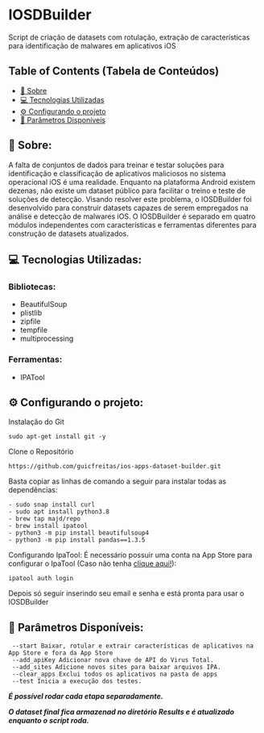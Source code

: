 # IOSDBuilder

Script de criação de datasets com rotulação, extração de características para identificação de malwares em aplicativos iOS 

## Table of Contents (Tabela de Conteúdos)

- [📖 Sobre](#sobre)
- [💻 Tecnologias Utilizadas](#tecnologias-utilizadas)
- [⚙️ Configurando o projeto](#Configurando-o-projeto)
- [🚩 Parâmetros Disponíveis](#Parâmetros-Disponíveis)

## 📖 Sobre:

A falta de conjuntos de dados para treinar e testar soluções para identificação e classificação de aplicativos maliciosos no sistema operacional iOS é uma realidade. Enquanto na plataforma Android existem dezenas, não existe um dataset público para facilitar o treino e teste de soluções de detecção. 
Visando resolver este problema, o IOSDBuilder foi desenvolvido para construir datasets capazes de serem empregados na análise e detecção de malwares iOS. 
O IOSDBuilder é separado em quatro módulos independentes com características e ferramentas diferentes para construção de datasets atualizados. 

## 💻 Tecnologias Utilizadas:

### Bibliotecas:
- BeautifulSoup
- plistlib
- zipfile
- tempfile
- multiprocessing

### Ferramentas:
- IPATool

## ⚙️ Configurando o projeto:

Instalação do Git
```
sudo apt-get install git -y
```
Clone o Repositório
```
https://github.com/guicfreitas/ios-apps-dataset-builder.git
```
Basta copiar as linhas de comando a seguir para instalar todas as dependências:
```
- sudo snap install curl
- sudo apt install python3.8
- brew tap majd/repo
- brew install ipatool
- python3 -m pip install beautifulsoup4
- python3 -m pip install pandas==1.3.5
```
Configurando IpaTool:
É necessário possuir uma conta na App Store para configurar o IpaTool (Caso não tenha [clique aqui!](https://appleid.apple.com/account)):
```
ipatool auth login
```
Depois só seguir inserindo seu email e senha e está pronta para usar o IOSDBuilder

## 🚩 Parâmetros Disponíveis:
```
 --start Baixar, rotular e extrair características de aplicativos na App Store e fora da App Store
 --add_apiKey Adicionar nova chave de API do Virus Total.
 --add_sites Adicione novos sites para baixar arquivos IPA.
 --clear_apps Exclui todos os aplicativos na pasta de apps
 --test Inicia a execução dos testes.
```

[//]: # (O parâmetro *--add_apiKey* recebe uma chave de api do VirusTotal para ser adicionado as que exitem atualmente no script.)

[//]: # ()
[//]: # (O parâmetro *-add_sites* recebe uma site em formato de string para ser adicionado na list de sites para realizar o scraping em busca de aplicativos .ipa.)

***É possível rodar cada etapa separadamente.***

***O dataset final fica armazenad no diretório Results e é atualizado enquanto o script roda.***

